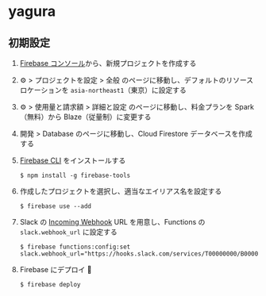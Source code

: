 # yagura

## 初期設定

1. [Firebase コンソール](https://console.firebase.google.com/)から、新規プロジェクトを作成する

1. ⚙️ > プロジェクトを設定 > 全般 のページに移動し、デフォルトのリソースロケーションを `asia-northeast1`（東京）に設定する

1. ⚙️ > 使用量と請求額 > 詳細と設定 のページに移動し、料金プランを Spark（無料）から Blaze（従量制）に変更する

1. 開発 > Database のページに移動し、Cloud Firestore データベースを作成する

1. [Firebase CLI](https://firebase.google.com/docs/cli) をインストールする

   ```console
   $ npm install -g firebase-tools
   ```

1. 作成したプロジェクトを選択し、適当なエイリアス名を設定する

   ```console
   $ firebase use --add
   ```

1. Slack の [Incoming Webhook](https://api.slack.com/messaging/webhooks) URL を用意し、Functions の `slack.webhook_url` に設定する

   ```console
   $ firebase functions:config:set slack.webhook_url="https://hooks.slack.com/services/T00000000/B00000000/XXXXXXXXXXXXXXXXXXXXXXXX"
   ```

1. Firebase にデプロイ 🚀

   ```console
   $ firebase deploy
   ```
